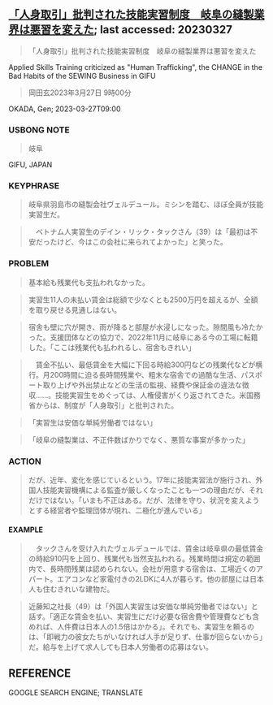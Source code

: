 ## [「人身取引」批判された技能実習制度　岐阜の縫製業界は悪習を変えた](https://www.asahi.com/articles/ASR2W636LR2NUTFK01H.html?iref=comtop_7_01); last accessed: 20230327

> 「人身取引」批判された技能実習制度　岐阜の縫製業界は悪習を変えた

Applied Skills Training criticized as "Human Trafficking", the CHANGE in the Bad Habits of the SEWING Business in GIFU

> 岡田玄2023年3月27日 9時00分

OKADA, Gen; 2023-03-27T09:00

### USBONG NOTE

> 岐阜

GIFU, JAPAN

### KEYPHRASE

> 岐阜県羽島市の縫製会社ヴェルデュール。ミシンを踏む、ほぼ全員が技能実習生だ。

> 　ベトナム人実習生のデイン・リック・タックさん（39）は「最初は不安だったけど、今はこの会社に来られてよかった」と笑った。

### PROBLEM

> 基本給も残業代も支払われなかった。

> 実習生11人の未払い賃金は総額で少なくとも2500万円を超えるが、全額を取り戻せる見通しはない。

> 宿舎も壁に穴が開き、雨が降ると部屋が水浸しになった。隙間風も冷たかった。支援団体などの協力で、2022年11月に岐阜にある今の工場に転籍した。「ここは残業代も払われるし、宿舎もきれい」

>　賃金不払い、最低賃金を大幅に下回る時給300円などの残業代などが横行。月200時間に迫る長時間残業や、粗末な宿舎での過酷な生活、パスポート取り上げや外出禁止などの生活の監視、経費や保証金の違法な徴収……。技能実習生をめぐっては、人権侵害がくり返されてきた。米国務省からは、制度が「人身取引」と批判された。

> 「実習生は安価な単純労働者ではない」

>「岐阜の縫製業は、不正件数ばかりでなく、悪質な事案が多かった」


### ACTION

> だが、近年、変化を感じているという。17年に技能実習法が施行され、外国人技能実習機構による監査が厳しくなったことも一つの理由だが、それだけではない。「いまも不正はある。だが、法律を守り、状況を変えようとする経営者や監理団体が現れ、二極化が進んでいる」

#### EXAMPLE

>　タックさんを受け入れたヴェルデュールでは、賃金は岐阜県の最低賃金の時給910円を上回り、残業代も当然支払われる。残業時間は規定の範囲内で、長時間残業は認められない。会社が用意する宿舎は、工場近くのアパート。エアコンなど家電付きの2LDKに4人が暮らす。他の部屋には日本人も住むきれいな建物だ。

> 近藤知之社長（49）は「外国人実習生は安価な単純労働者ではない」と話す。「適正な賃金を払い、実習生にだけ必要な宿舎費や管理費なども含めれば、人件費は日本人の1.5倍はかかる」。それでも、実習生を頼るのは、「即戦力の彼女たちがいなければ人手が足りず、仕事が回らないから」だ。給与を上げて求人しても日本人労働者の応募はない。


## REFERENCE

GOOGLE SEARCH ENGINE; TRANSLATE
